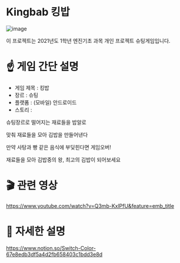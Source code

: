 # Kingbab 킹밥
![image](https://user-images.githubusercontent.com/77655325/203102125-18eb0526-3077-4919-88ee-3b13d517d615.png)


이 프로젝트는 2021년도 1학년 엔진기초 과목 개인 프로젝트 슈팅게임입니다.


# ☝️ 게임 간단 설명
- 게임 제목 : 킹밥
- 장르 : 슈팅
- 플랫폼 : (모바일) 안드로이드
- 스토리 : 

슈팅장르로 떨어지는 재료들을 밥알로

맞춰 재료들을 모아 김밥을 만들어낸다

만약 사탕과 빵 같은 음식에 부딪힌다면 게임오버!

재료들을 모아 김밥중의 왕, 최고의 김밥이 되어보세요

# 🎬 관련 영상
https://www.youtube.com/watch?v=Q3mb-KxlPfU&feature=emb_title

# 💼 자세한 설명
https://www.notion.so/Switch-Color-67e8edb3df5a4d2fb658403c1bdd3e8d
